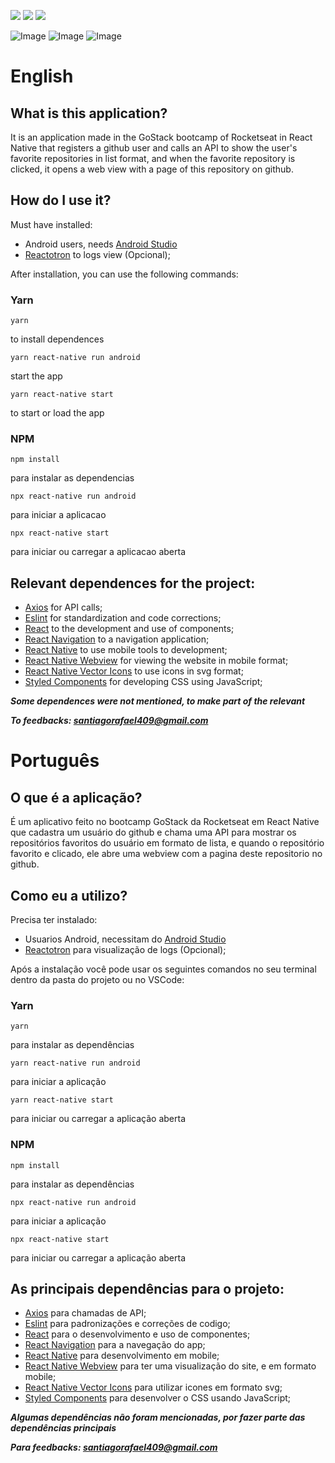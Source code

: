 ![](https://img.shields.io/badge/react--native-0.62-blue)
![](https://img.shields.io/badge/react-16.13.1-blue)
![](https://img.shields.io/badge/-Rocketseat-blue)

![Image](https://i.imgur.com/K0EF5IW.png)
![Image](https://i.imgur.com/b5EanHm.png)
![Image](https://i.imgur.com/qHOLBHP.png)

# English

## What is this application?
It is an application made in the GoStack bootcamp of Rocketseat in React Native that registers a github user and calls an API to show the user's favorite repositories in list format, and when the favorite repository is clicked, it opens a web view with a page of this repository on github.

## How do I use it?
Must have installed:

- Android users, needs [Android Studio](https://developer.android.com/studio)
- [Reactotron](https://github.com/infinitered/reactotron) to logs view (Opcional);

After installation, you can use the following commands:
### Yarn
 ``` 
yarn 
``` 
to install dependences

 ``` 
 yarn react-native run android 
 ``` 
start the app
 
 ```
 yarn react-native start
 ```
to start or load the app

### NPM
 ``` 
npm install 
``` 
para instalar as dependencias

 ``` 
 npx react-native run android 
 ``` 
 para iniciar a aplicacao
 
 ```
 npx react-native start
 ```
 para iniciar ou carregar a aplicacao aberta


## Relevant dependences for the project:
- [Axios](https://github.com/axios/axios) for API calls;
- [Eslint](https://eslint.org/) for standardization and code corrections;
- [React](https://reactjs.org/) to the development and use of components;
- [React Navigation](https://reactnavigation.org/) to a navigation application;
- [React Native](https://reactnative.dev/) to use mobile tools to development;
- [React Native Webview](https://github.com/react-native-community/react-native-webview) for viewing the website in mobile format;
- [React Native Vector Icons](https://github.com/oblador/react-native-vector-icons) to use icons in svg format;
- [Styled Components](https://styled-components.com/) for developing CSS using JavaScript;

***Some dependences were not mentioned, to make part of the relevant***

***To feedbacks: santiagorafael409@gmail.com***


# Português

## O que é a aplicação? 

É um aplicativo feito no bootcamp GoStack da Rocketseat em React Native que cadastra um usuário do github e chama uma API para mostrar os repositórios favoritos do usuário em formato de lista, e quando o repositório favorito e clicado, ele abre uma webview com a pagina deste repositorio no github.

## Como eu a utilizo?

Precisa ter instalado:
- Usuarios Android, necessitam do [Android Studio](https://developer.android.com/studio)
- [Reactotron](https://github.com/infinitered/reactotron) para visualização de logs (Opcional);


Após a instalação você pode usar os seguintes comandos no seu terminal dentro da pasta do projeto ou no VSCode:
### Yarn

 ``` 
yarn 
``` 
para instalar as dependências

 ``` 
 yarn react-native run android 
 ``` 
 para iniciar a aplicação
 
 ```
 yarn react-native start
 ```
 para iniciar ou carregar a aplicação aberta
 
### NPM
 ``` 
npm install 
``` 
para instalar as dependências

 ``` 
 npx react-native run android 
 ``` 
 para iniciar a aplicação
 
 ```
 npx react-native start
 ```
 para iniciar ou carregar a aplicação aberta

## As principais dependências para o projeto:
- [Axios](https://github.com/axios/axios) para chamadas de API;
- [Eslint](https://eslint.org/) para padronizações e correções de codigo;
- [React](https://reactjs.org/) para o desenvolvimento e uso de componentes;
- [React Navigation](https://reactnavigation.org/) para a navegação do app;
- [React Native](https://reactnative.dev/) para desenvolvimento em mobile;
- [React Native Webview](https://github.com/react-native-community/react-native-webview) para ter uma visualização do site, e em formato mobile;
- [React Native Vector Icons](https://github.com/oblador/react-native-vector-icons) para utilizar icones em formato svg;
- [Styled Components](https://styled-components.com/) para desenvolver o CSS usando JavaScript;

***Algumas dependências não foram mencionadas, por fazer parte das dependências principais***

***Para feedbacks: santiagorafael409@gmail.com***
